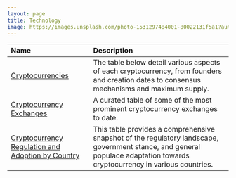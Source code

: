 ```yaml
---
layout: page
title: Technology
image: https://images.unsplash.com/photo-1531297484001-80022131f5a1?auto=format&fit=crop&q=80&w=2020&ixlib=rb-4.0.3&ixid=M3wxMjA3fDB8MHxwaG90by1wYWdlfHx8fGVufDB8fHx8fA%3D%3D
---
```


| Name | Description | 
|:---------|:---------|
| [Cryptocurrencies](/cryptocurrencies/) | The table below detail various aspects of each cryptocurrency, from founders and creation dates to consensus mechanisms and maximum supply. |
| [Cryptocurrency Exchanges](/cryptocurrency-exchanges/) | A curated table of some of the most prominent cryptocurrency exchanges to date. |
| [Cryptocurrency Regulation and Adoption by Country](/cryptocurrency-regulation-adoption/) | This table provides a comprehensive snapshot of the regulatory landscape, government stance, and general populace adaptation towards cryptocurrency in various countries. |
